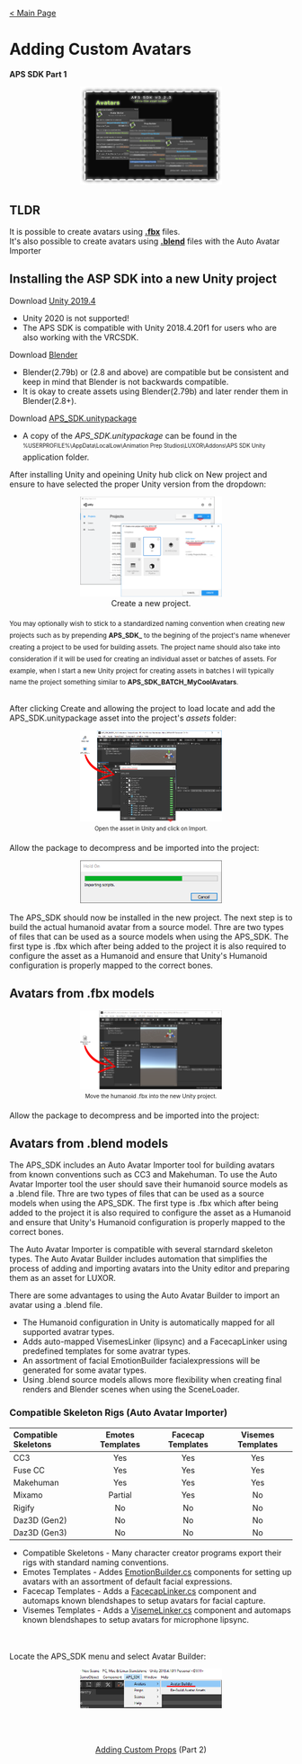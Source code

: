 [< Main Page](index.md)

# Adding Custom Avatars 
**APS SDK Part 1**

<p align="center">
  <a href="img/aps sdk avatar builder main.png">
     <img width="50%"  src="img/aps sdk avatar builder main.png">
  </a>
</p>

## TLDR

It is possible to create avatars using <a href="#user-content-building-avatars-from-fbx">**.fbx**</a> files.<br>
It's also possible to create avatars using <a href="#user-content-building-avatars-from-blend">**.blend**</a> files with the Auto Avatar Importer



## Installing the ASP SDK into a new Unity project

Download [Unity 2019.4](https://unity3d.com/unity/whats-new/2019.4.16)
 - Unity 2020 is not supported!
 - The APS SDK is compatible with Unity 2018.4.20f1 for users who are also working with the VRCSDK.

Download [Blender](https://www.blender.org/download/)
 - Blender(2.79b) or (2.8 and above) are compatible but be consistent and keep in mind that Blender is not backwards compatible.
 - It is okay to create assets using Blender(2.79b) and later render them in Blender(2.8+).

Download [APS_SDK.unitypackage](https://github.com/guiglass/LUXOR/blob/gh-pages/APS_SDK.unitypackage?raw=true)
 - A copy of the *APS_SDK.unitypackage* can be found in the <sub><sup>%USERPROFILE%\AppData\LocalLow\Animation Prep Studios\LUXOR\Addons\APS SDK Unity</sup></sub> application folder.
 
After installing Unity and opeining Unity hub click on New project and ensure to have selected the proper Unity version from the dropdown:

<p align="center">
  <a href="https://raw.githubusercontent.com/guiglass/LUXOR/gh-pages/img/new%20project.png">
     <img width="50%" src="https://raw.githubusercontent.com/guiglass/LUXOR/gh-pages/img/new%20project.png">
  </a>
  <br>
  Create a new project.
</p>
<sub>You may optionally wish to stick to a standardized naming convention when creating new projects such as by prepending <b>APS_SDK_</b> to the begining of the project's name whenever creating a project to be used for building assets. The project name should also take into consideration if it will be used for creating an individual asset or batches of assets. For example, when I start a new Unity project for creating assets in batches I will typically name the project something similar to <b>APS_SDK_BATCH_MyCoolAvatars</b>.
</sub>
<br><br>

After clicking Create and allowing the project to load locate and add the APS_SDK.unitypackage asset into the project's *assets* folder:
<br>
<p align="center">
  <a href="img/import sdk.png">
     <img width="50%" src="img/import sdk.png">
  </a>
  <br>
  <sub><sup>Open the asset in Unity and click on Import.</sup></sub>
</p>
    Allow the package to decompress and be imported into the project:
  <br>
<p align="center">
  <a href="img/importing scripts.png">
     <img width="50%" src="img/importing scripts.png">
  </a>
</p>


The APS_SDK should now be installed in the new project. The next step is to build the actual humanoid avatar from a source model.
Thre are two types of files that can be used as a source models when using the APS_SDK. The first type is .fbx which after being added to the project it is also required to configure the asset as a Humanoid and ensure that Unity's Humanoid configuration is properly mapped to the correct bones.

<div id="building-avatars-from-fbx"></div>

## Avatars from **.fbx** models 

<p align="center">
  <a href="img/import fbx.png">
     <img width="50%" src="img/import fbx.png">
  </a>
  <br>
  <sub><sup>Move the humanoid .fbx into the new Unity project.</sup></sub>
</p>
    Allow the package to decompress and be imported into the project:
  <br>




<div id="building-avatars-from-blend"></div>

## Avatars from **.blend** models 

The APS_SDK includes an Auto Avatar Importer tool for building avatars from known conventions such as CC3 and Makehuman. To use the Auto Avatar Importer tool the user should save their humanoid source models as a .blend file. 
Thre are two types of files that can be used as a source models when using the APS_SDK. The first type is .fbx which after being added to the project it is also required to configure the asset as a Humanoid and ensure that Unity's Humanoid configuration is properly mapped to the correct bones.


The Auto Avatar Importer is compatible with several starndard skeleton types. The Auto Avatar Builder includes automation that simplifies the process of adding and importing avatars into the Unity editor and preparing them as an asset for LUXOR.

There are some advantages to using the Auto Avatar Builder to import an avatar using a .blend file. 
 * The Humanoid configuration in Unity is automatically mapped for all supported avatrar types.
 * Adds auto-mapped VisemesLinker (lipsync) and a FacecapLinker using predefined templates for some avatrar types. 
 * An assortment of facial EmotionBuilder facialexpressions will be generated for some avatar types.
 * Using .blend source models allows more flexibility when creating final renders and Blender scenes when using the SceneLoader. 

### Compatible Skeleton Rigs (Auto Avatar Importer)
|   Compatible Skeletons |  Emotes Templates  |  Facecap Templates  | Visemes Templates |
| :-------------| :-------------: | :-------------: |    :-------------: | 
|  CC3          |     Yes            |  Yes             | Yes             |
|  Fuse CC      |     Yes            |  Yes             | Yes             |
|  Makehuman    |     Yes            |  Yes            | Yes             |
|  Mixamo       |     Partial        |  Yes             | No             |
|  Rigify      |     No            |  No             | No             |
|  Daz3D (Gen2) |     No             |  No             | No             |
|  Daz3D (Gen3) |     No             |  No             | No             |

* Compatible Skeletons - Many character creator programs export their rigs with standard naming conventions.
* Emotes Templates - Addes <a href="img/emotes.png">EmotionBuilder.cs</a> components for setting up avatars with an assortment of default facial expressions.
* Facecap Templates - Adds a <a href="img/facecapLinker.png">FacecapLinker.cs</a> component and automaps known blendshapes to setup avatars for facial capture.
* Visemes Templates - Adds a <a href="img/visemeLinker.png">VisemeLinker.cs</a> component and automaps known blendshapes to setup avatars for microphone lipsync.



<br><br>
Locate the APS_SDK menu and select Avatar Builder:
<br>
<p align="center">
  <a href="img/avatar menu.png">
     <img width="50%" src="img/avatar menu.png">
  </a>
</p>


<br><br>
<p align="center">
  <a href="apssdk_part2.md">Adding Custom Props</a> (Part 2)
</p>

